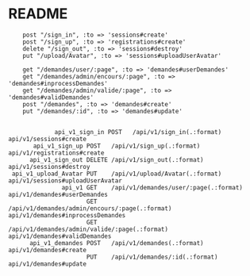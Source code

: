 # README


        post "/sign_in", :to => 'sessions#create'
        post "/sign_up", :to => 'registrations#create'
        delete "/sign_out", :to => 'sessions#destroy'
        put "/upload/Avatar", :to => 'sessions#uploadUserAvatar'

        get "/demandes/user/:page", :to => 'demandes#userDemandes'
        get "/demandes/admin/encours/:page", :to => 'demandes#inprocessDemandes'
        get "/demandes/admin/valide/:page", :to => 'demandes#validDemandes'
        post "/demandes", :to => 'demandes#create'
        put "/demandes/:id", :to => 'demandes#update'

       
                 api_v1_sign_in POST   /api/v1/sign_in(.:format)                                                                api/v1/sessions#create
           api_v1_sign_up POST   /api/v1/sign_up(.:format)                                                                api/v1/registrations#create
          api_v1_sign_out DELETE /api/v1/sign_out(.:format)                                                               api/v1/sessions#destroy
     api_v1_upload_Avatar PUT    /api/v1/upload/Avatar(.:format)                                                          api/v1/sessions#uploadUserAvatar
                   api_v1 GET    /api/v1/demandes/user/:page(.:format)                                                    api/v1/demandes#userDemandes
                          GET    /api/v1/demandes/admin/encours/:page(.:format)                                           api/v1/demandes#inprocessDemandes
                          GET    /api/v1/demandes/admin/valide/:page(.:format)                                            api/v1/demandes#validDemandes
          api_v1_demandes POST   /api/v1/demandes(.:format)                                                               api/v1/demandes#create
                          PUT    /api/v1/demandes/:id(.:format)                                                           api/v1/demandes#update

